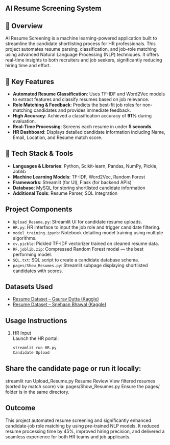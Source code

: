 ## AI Resume Screening System

 ## 📄 Overview 
AI Resume Screening is a machine learning-powered application built to streamline the candidate shortlisting process for HR professionals. This project automates resume parsing, classification, and job-role matching using advanced Natural Language Processing (NLP) techniques. It offers real-time insights to both recruiters and job seekers, significantly reducing hiring time and effort.

## 💼 Key Features
- **Automated Resume Classification**: Uses TF-IDF and Word2Vec models to extract features and classify resumes based on job relevance.
- **Role Matching & Feedback**: Predicts the best-fit job roles for non-matching candidates and provides immediate feedback.
- **High Accuracy**: Achieved a classification accuracy of **91%** during evaluation.
- **Real-Time Processing**: Screens each resume in under **5 seconds**.
- **HR Dashboard**: Displays detailed candidate information including Name, Email, Location, and Resume match score.

## 🧠 Tech Stack & Tools
- **Languages & Libraries**: Python, Scikit-learn, Pandas, NumPy, Pickle, Joblib
- **Machine Learning Models**: TF-IDF, Word2Vec, Random Forest
- **Frameworks**: Streamlit (for UI), Flask (for backend APIs)
- **Database**: MySQL for storing shortlisted candidate information
- **Additional Tools**: Resume Parser, SQL Integration

 ## Project Components
- `Upload_Resume.py`: Streamlit UI for candidate resume uploads.
- `HR.py`: HR interface to input the job role and trigger candidate filtering.
- `model_training.ipynb`: Notebook detailing model training using multiple algorithms.
- `cv.pickle`: Pickled TF-IDF vectorizer trained on cleaned resume data.
- `RF.joblib.zip`: Compressed Random Forest model — the best performing model.
- `SQL.txt`: SQL script to create a candidate database schema.
- `pages/Show_Resumes.py`: Streamlit subpage displaying shortlisted candidates with scores.

##  Datasets Used
- [Resume Dataset – Gaurav Dutta (Kaggle)](https://www.kaggle.com/datasets/gauravduttakiit/resume-dataset)
- [Resume Dataset – Snehaan Bhawal (Kaggle)](https://www.kaggle.com/datasets/snehaanbhawal/resume-dataset)

## Usage Instructions
1. HR Input  
   Launch the HR portal:  
   ```bash
   streamlit run HR.py
   Candidate Upload
   
## Share the candidate page or run it locally:

streamlit run Upload_Resume.py
Resume Review
View filtered resumes (sorted by match score) via:
pages/Show_Resumes.py
Ensure the pages/ folder is in the same directory.

## Outcome
This project automated resume screening and significantly enhanced candidate-job role matching by using pre-trained NLP models. It reduced resume processing time by 45%, improved hiring precision, and delivered a seamless experience for both HR teams and job applicants.
